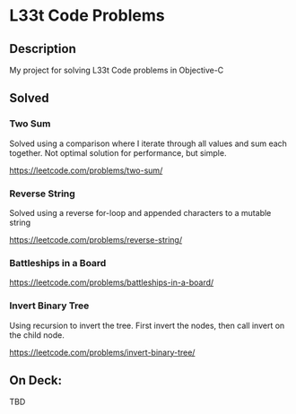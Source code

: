 # L33t Code Problems

## Description
My project for solving L33t Code problems in Objective-C

## Solved

### Two Sum
Solved using a comparison where I iterate through all values and sum each together.
Not optimal solution for performance, but simple.

https://leetcode.com/problems/two-sum/

### Reverse String
Solved using a reverse for-loop and appended characters to a mutable string

https://leetcode.com/problems/reverse-string/

### Battleships in a Board

https://leetcode.com/problems/battleships-in-a-board/

### Invert Binary Tree

Using recursion to invert the tree. First invert the nodes, then call invert on the child node. 

https://leetcode.com/problems/invert-binary-tree/

## On Deck:

TBD

